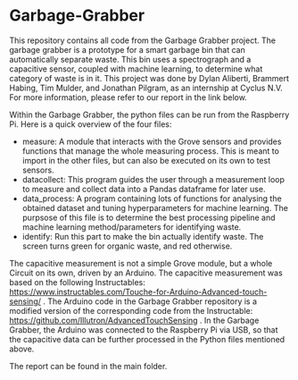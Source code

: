 # Garbage-Grabber
This repository contains all code from the Garbage Grabber project. The garbage grabber is a prototype for a smart garbage bin that can automatically separate waste. This bin uses a spectrograph and a capacitive sensor, coupled with machine learning, to determine what category of waste is in it. This project was done by Dylan Aliberti, Brammert Habing, Tim Mulder, and Jonathan Pilgram, as an internship at Cyclus N.V. For more information, please refer to our report in the link below.

Within the Garbage Grabber, the python files can be run from the Raspberry Pi. Here is a quick overview of the four files:
- measure: A module that interacts with the Grove sensors and provides functions that manage the whole measuring process. This is meant to import in the other files, but can also be executed on its own to test sensors.
- datacollect: This program guides the user through a measurement loop to measure and collect data into a Pandas dataframe for later use.
- data_process: A program containing lots of functions for analysing the obtained dataset and tuning hyperparameters for machine learning. The purpsose of this file is to determine the best processing pipeline and machine learning method/parameters for identifying waste.
- identify: Run this part to make the bin actually identify waste. The screen turns green for organic waste, and red otherwise.

The capacitive measurement is not a simple Grove module, but a whole Circuit on its own, driven by an Arduino. The capacitive measurement was based on the following Instructables: https://www.instructables.com/Touche-for-Arduino-Advanced-touch-sensing/ . The Arduino code in the Garbage Grabber repository is a modified version of the corresponding code from the Instructable: https://github.com/Illutron/AdvancedTouchSensing . In the Garbage Grabber, the Arduino was connected to the Raspberry Pi via USB, so that the capacitive data can be further processed in the Python files mentioned above.

The report can be found in the main folder.
